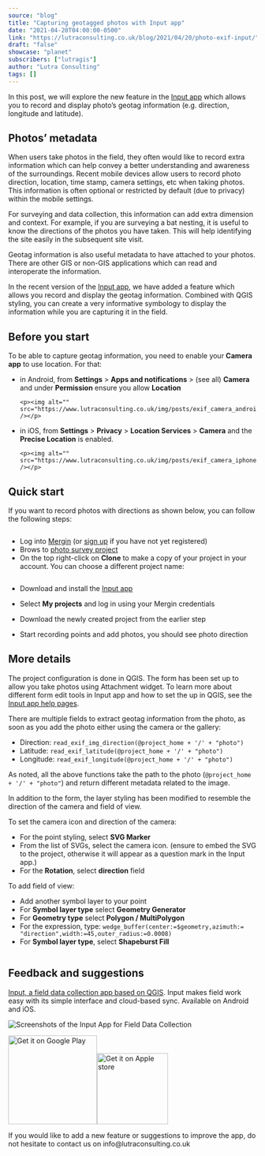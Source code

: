 ```yaml
---
source: "blog"
title: "Capturing geotagged photos with Input app"
date: "2021-04-20T04:00:00-0500"
link: "https://lutraconsulting.co.uk/blog/2021/04/20/photo-exif-input/"
draft: "false"
showcase: "planet"
subscribers: ["lutragis"]
author: "Lutra Consulting"
tags: []
---
```


<p>In this post, we will explore the new feature in the <a href="https://merginmaps.com/">Input app</a> which allows you to record and display photo’s geotag information (e.g. direction, longitude and latitude).</p>

<!-- more -->

<h2 id="photos-metadata">Photos’ metadata</h2>
<p>When users take photos in the field, they often would like to record extra information which can help convey a better understanding and awareness of the surroundings. Recent mobile devices allow users to record photo direction, location, time stamp, camera settings, etc when taking photos. This information is often optional or restricted by default (due to privacy) within the mobile settings.</p>

<p>For surveying and data collection, this information can add extra dimension and context. For example, if you are surveying a bat nesting, it is useful to know the directions of the photos you have taken. This will help identifying the site easily in the subsequent site visit.</p>

<p>Geotag information is also useful metadata to have attached to your photos. There are other GIS or non-GIS applications which can read and interoperate the information.</p>

<p>In the recent version of the <a href="https://merginmaps.com/">Input app</a>, we have added a feature which allows you record and display the geotag information. Combined with QGIS styling, you can create a very informative symbology to display the information while you are capturing it in the field.</p>

<h2 id="before-you-start">Before you start</h2>
<p>To be able to capture geotag information, you need to enable your <strong>Camera app</strong> to use location. For that:</p>

<ul>
  <li>
    <p>in Android, from <strong>Settings</strong> &gt; <strong>Apps and notifications</strong> &gt; (see all) <strong>Camera</strong> and under <strong>Permission</strong> ensure you allow <strong>Location</strong></p>

    <p><img alt="" src="https://www.lutraconsulting.co.uk/img/posts/exif_camera_android.png" /></p>
  </li>
  <li>
    <p>in iOS, from <strong>Settings</strong> &gt; <strong>Privacy</strong> &gt; <strong>Location Services</strong> &gt; <strong>Camera</strong> and the <strong>Precise Location</strong> is enabled.</p>

    <p><img alt="" src="https://www.lutraconsulting.co.uk/img/posts/exif_camera_iphone.png" /></p>
  </li>
</ul>

<h2 id="quick-start">Quick start</h2>
<p>If you want to record photos with directions as shown below, you can follow the following steps:</p>

<p><img alt="" src="https://www.lutraconsulting.co.uk/img/posts/exif_example_project.png" /></p>

<ul>
  <li>Log into <a href="https://merginmaps.com/">Mergin</a> (or <a href="https://merginmaps.com/">sign up</a> if you have not yet registered)</li>
  <li>Brows to <a href="https://merginmaps.com/projects/lutraconsulting/photo_survey/tree">photo survey project</a></li>
  <li>On the top right-click on <strong>Clone</strong> to make a copy of your project in your account. You can choose a different project name:</li>
</ul>

<p><img alt="" src="https://www.lutraconsulting.co.uk/img/posts/exif_clone_project_in_mergin.png" /></p>

<ul>
  <li>
    <p>Download and install the <a href="https://merginmaps.com/">Input app</a></p>
  </li>
  <li>
    <p>Select <strong>My projects</strong> and log in using your Mergin credentials</p>
  </li>
  <li>
    <p>Download the newly created project from the earlier step</p>
  </li>
  <li>
    <p>Start recording points and add photos, you should see photo direction</p>
  </li>
</ul>

<h2 id="more-details">More details</h2>

<p>The project configuration is done in QGIS. The form has been set up to allow you take photos using Attachment widget. To learn more about different form edit tools in Input app and how to set the up in QGIS, see the <a href="https://merginmaps.com/docs/howto/project/settingup_forms">Input app help pages</a>.</p>

<p>There are multiple fields to extract geotag information from the photo, as soon as you add the photo either using the camera or the gallery:</p>

<ul>
  <li>Direction: <code class="highlighter-rouge">read_exif_img_direction(@project_home + '/' + "photo")</code></li>
  <li>Latitude: <code class="highlighter-rouge">read_exif_latitude(@project_home + '/' + "photo")</code></li>
  <li>Longitude: <code class="highlighter-rouge">read_exif_longitude(@project_home + '/' + "photo")</code></li>
</ul>

<p>As noted, all the above functions take the path to the photo (<code class="highlighter-rouge">@project_home + '/' + "photo"</code>) and return different metadata related to the image.</p>

<p>In addition to the form, the layer styling has been modified to resemble the direction of the camera and field of view.</p>

<p>To set the camera icon and direction of the camera:</p>

<ul>
  <li>For the point styling, select <strong>SVG Marker</strong></li>
  <li>From the list of SVGs, select the camera icon. (ensure to embed the SVG to the project, otherwise it will appear as a question mark in the Input app.)</li>
  <li>For the <strong>Rotation</strong>, select <strong>direction</strong> field</li>
</ul>

<p>To add field of view:</p>

<ul>
  <li>Add another symbol layer to your point</li>
  <li>For <strong>Symbol layer type</strong> select <strong>Geometry Generator</strong></li>
  <li>For <strong>Geometry type</strong> select <strong>Polygon / MultiPolygon</strong></li>
  <li>For the expression, type:
<code class="highlighter-rouge">wedge_buffer(center:=$geometry,azimuth:= "direction",width:=45,outer_radius:=0.0008)</code></li>
  <li>For <strong>Symbol layer type</strong>, select <strong>Shapeburst Fill</strong></li>
</ul>

<p><img alt="" src="https://www.lutraconsulting.co.uk/img/posts/exif_layer_styling.png" /></p>

<h2 id="feedback-and-suggestions">Feedback and suggestions</h2>

<p><a href="https://merginmaps.com">Input, a field data collection app based on QGIS</a>. Input makes field work easy with its simple interface and cloud-based sync. Available on Android and iOS.</p>

<p><img alt="Screenshots of the Input App for Field Data Collection" src="https://www.lutraconsulting.co.uk/img/posts/input_app_for_field_data_collection.jpg" /></p>

<p><a href="https://play.google.com/store/apps/details?id=uk.co.lutraconsulting&amp;utm_source=lutra-atom&amp;utm_medium=lutra-blog&amp;utm_campaign=input"><img alt="Get it on Google Play" src="https://play.google.com/intl/en_us/badges/images/generic/en_badge_web_generic.png" width="180px" /></a><a href="https://apps.apple.com/us/app/input/id1478603559?ls=1&amp;utm_source=lutra-atom&amp;utm_medium=lutra-blog&amp;utm_campaign=input"><img alt="Get it on Apple store" src="https://www.lutraconsulting.co.uk/img/posts/App_Store.svg" style="padding-top: 0px;" width="144px" /></a></p>

<p>If you would like to add a new feature  or suggestions to improve the app, do not hesitate to contact us on info@lutraconsulting.co.uk</p>
